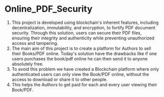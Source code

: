 # Online_PDF_Security

1. This project is developed using blockchain's inherent features, including decentralization, immutability, and encryption, to fortify PDF document security. Through this solution, users can secure their PDF files, ensuring their integrity and authenticity while preventing unauthorized access and tampering.
2. The main aim of this project is to create a platform for Authors to sell their Books/PDF online. Today's solution have the drawbacks like if one users purchases the book/pdf online he can then send it to anyone absolutely free.
3. To avoid this problem we have created a Blockchain platform where only authenticated users can only view the Book/PDF online, without the access to download or share it to other people.
4. This helps the Authors to get paid for each and every user viewing their Book/PDF.
